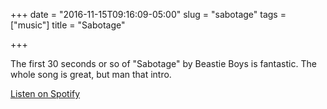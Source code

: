 +++
date = "2016-11-15T09:16:09-05:00"
slug = "sabotage"
tags = ["music"]
title = "Sabotage"

+++

The first 30 seconds or so of "Sabotage" by Beastie Boys is fantastic. The whole
song is great, but man that intro.

[Listen on Spotify](https://open.spotify.com/track/0Puj4YlTm6xNzDDADXHMI9)

